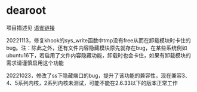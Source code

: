 # dearoot
项目描述见 [语雀链接](https://www.yuque.com/docs/share/be539e92-a58e-4d8d-8590-99755eb216aa?#%20%E3%80%8A%E8%87%B4%E4%BA%B2%E7%88%B1%E7%9A%84root%E3%80%8B)

20221113，修复khook的sys_write函数中tmp没有free从而在卸载模块时卡住的bug。注：除此之外，还有文件内容隐藏模块原先就存在bug，在某些系统例如ubuntu16下，若启用了文件内容隐藏功能，卸载时也会卡住，如果有卸载模块的需求请谨慎启用这个功能

20221023，修改了ss下隐藏端口的bug，提升了该功能的兼容性，现在兼容3、4、5系列内核，2系列内核未测试，可能不能在2.6.33以下的版本正常工作
